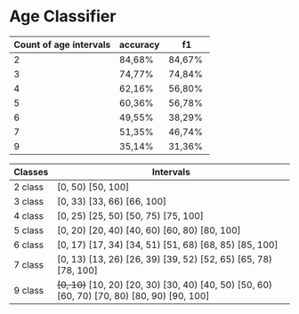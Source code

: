 # Age Classifier

Count of age intervals | accuracy | f1
-- | -- | --
2 | 84,68% | 84,67% 
3 | 74,77% | 74,84% 
4 | 62,16% | 56,80%
5 | 60,36% | 56,78% 
6 | 49,55% | 38,29% 
7 | 51,35% | 46,74%
9 | 35,14% | 31,36%

Classes | Intervals
-- | --
2 class | [0, 50) [50, 100] 
3 class | [0, 33) [33, 66) [66, 100]
4 class | [0, 25) [25, 50) [50, 75) [75, 100]
5 class | [0, 20) [20, 40) [40, 60) [60, 80) [80, 100]
6 class | [0, 17) [17, 34) [34, 51) [51, 68) [68, 85) [85, 100]
7 class | [0, 13) [13, 26) [26, 39) [39, 52) [52, 65) [65, 78) [78, 100]
9 class | ~~[0, 10)~~ [10, 20) [20, 30) [30, 40) [40, 50) [50, 60) [60, 70) [70, 80) [80, 90) [90, 100]
